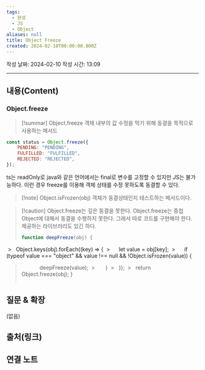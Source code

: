```yaml
---
tags:
  - 완성
  - JS
  - Object
aliases: null
title: Object Freeze
created: 2024-02-10T00:00:00.000Z
---
```

작성 날짜: 2024-02-10
작성 시간: 13:09


----
## 내용(Content)
### Object.freeze
>[!summar] Object.freeze
>객체 내부의 값 수정을 막기 위해 동결을 목적으로 사용하는 메서드


```js
const status = Object.freeze({
    PENDING: "PENDING",
    FULFILLED: "FULFILLED",
    REJECTED: "REJECTED",
});
```

ts는 readOnly로 java와 같은 언어에서는 final로 변수를 고정할 수 있지만 JS는 불가능하다. 이런 경우 freeze를 이용해 객체 상태를 수정 못하도록 동결할 수 있다.

>[!note] Object.isFrozen(obj)
>객체가 동결상태인지 테스트하는 메서드이다.

>[!caution] Object.freeze는 깊은 동결을 못한다.
>Object.freeze는 중첩 Object에 대해서 동결을 수행하지 못한다. 그래서 따로 코드를 구현해야 한다. 제공하는 라이브러리도 있긴 하다.
>```js
>function deepFreeze(obj) {
 >   Object.keys(obj).forEach((key) => {
 >      let value = obj[key];
 >      if (typeof value === "object" && value !== null && !Object.isFrozen(value)) {
>            deepFreeze(value);
 >       }
 >   });
 >   return Object.freeze(obj);
>}
>```
## 질문 & 확장

(없음)

## 출처(링크)


## 연결 노트










